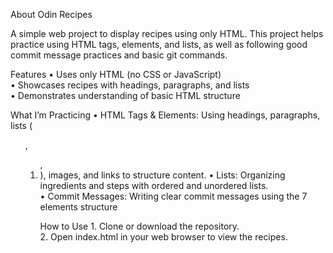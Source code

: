 About Odin Recipes

A simple web project to display recipes using only HTML. This project helps practice using HTML tags, elements, and lists, as well as following good commit message practices and basic git commands.

Features
	•	Uses only HTML (no CSS or JavaScript)	
    •	Showcases recipes with headings, paragraphs, and lists	
    •	Demonstrates understanding of basic HTML structure

What I’m Practicing
	•	HTML Tags & Elements: Using headings, paragraphs, lists (<ul>, <ol>, <li>), images, and links to structure content.	
    •	Lists: Organizing ingredients and steps with ordered and unordered lists.	
    •	Commit Messages: Writing clear commit messages using the 7 elements structure

How to Use
	1.	Clone or download the repository.	
    2.	Open index.html in your web browser to view the recipes.
